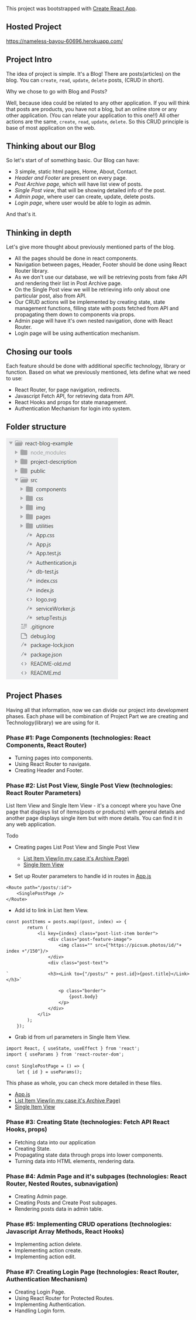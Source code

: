 This project was bootstrapped with [Create React App](https://github.com/facebook/create-react-app).

## Hosted Project

https://nameless-bayou-60696.herokuapp.com/

## Project Intro

The idea of project is simple. It's a Blog!
There are posts(articles) on the blog. You can `create`, `read`, `update`, `delete` posts, (CRUD in short).

Why we chose to go with Blog and Posts?

Well, because idea could be related to any other application. If you will think that posts are products, you have not a blog, but an online store or any other application. (You can relate your application to this one!!) All other actions are the same, `create`, `read`, `update`, `delete`. So this CRUD principle is base of most application on the web.

## Thinking about our Blog

So let's start of of something basic. Our Blog can have:
- 3 simple, static html pages, Home, About, Contact.
- *Header and Footer* are present on every page.
- *Post Archive page*, which will have list view of posts.
- *Single Post view*, that will be showing detailed info of the post.
- *Admin page*, where user can create, update, delete posts.
- *Login page*, where user would be able to login as admin.

And that's it.

## Thinking in depth

Let's give more thought about previously mentioned parts of the blog.
- All the pages should be done in react components.
- Navigation between pages, Header, Footer should be done using React Router library.
- As we don't use our database, we will be retrieving posts from fake API and rendering their list in Post Archive page.
- On the Single Post view we will be retrieving info only about one particular post, also from API.
- Our CRUD actions will be implemented by creating state, state management functions, filling state with posts fetched from API and propagating them down to components via props.
- Admin page will have it's own nested navigation, done with React Router.
- Login page will be using authentication mechanism.

## Chosing our tools

Each feature should be done with additional specific technology, library or function. Based on what we previously mentioned, lets define what we need to use:

- React Router, for page navigation, redirects.
- Javascript Fetch API, for retrieving data from API.
- React Hooks and props for state management.
- Authentication Mechanism for login into system.

## Folder structure

![Folder Structure Image](project-description/folder-structure.JPG "Title")

## Project Phases

Having all that information, now we can divide our project into development phases. Each phase will be combination of Project Part we are creating and Technology(library) we are using for it.

### Phase #1: Page Components (technologies: React Components, React Router)

- Turning pages into components.
- Using React Router to navigate.
- Creating Header and Footer.

### Phase #2: List Post View, Single Post View (technologies: React Router Parameters)

List Item View and Single Item View - it's a concept where you have One page that
displays list of items(posts or products) with general details and another page displays single item but with more details. You can find it in any web application.

Todo
- Creating pages List Post View and Single Post View

	- [List Item View(in my case it's Archive Page)](https://github.com/anton-shevchook/react-blog-example/blob/master/src/pages/ArchivePage.js)
	- [Single Item View](https://github.com/anton-shevchook/react-blog-example/blob/master/src/pages/SinglePostPage.js)

- Set up Router parameters to handle id in routes 
in [App.js](https://github.com/anton-shevchook/react-blog-example/blob/master/src/App.js)

```
<Route path="/posts/:id">
    <SinglePostPage />
</Route>
```

- Add id to link in List Item View.
```
const postItems = posts.map((post, index) => {
		return (
			<li key={index} class="post-list-item border">
				<div class="post-feature-image">
					<img class="" src={"https://picsum.photos/id/"+ index +"/150"}/>	
				</div>
				<div class="post-text">
```
	`				<h3><Link to={"/posts/" + post.id}>{post.title}</Link></h3>`
```
					<p class="border">
						{post.body}
					</p>
				</div>
			</li>
		);
	});
```
- Grab id from url parameters in Single Item View.
```
import React, { useState, useEffect } from 'react';
import { useParams } from 'react-router-dom';

const SinglePostPage = () => {
	let { id } = useParams();
```

This phase as whole, you can check more detailed in these files.
- [App.js](https://github.com/anton-shevchook/react-blog-example/blob/master/src/App.js)
- [List Item View(in my case it's Archive Page)](https://github.com/anton-shevchook/react-blog-example/blob/master/src/pages/ArchivePage.js)
- [Single Item View](https://github.com/anton-shevchook/react-blog-example/blob/master/src/pages/SinglePostPage.js)

### Phase #3: Creating State (technologies: Fetch API React Hooks, props)

- Fetching data into our application
- Creating  State.
- Propagating state data through props into lower components.
- Turning data into HTML elements, rendering data.

### Phase #4: Admin Page and it's subpages (technologies: React Router, Nested Routes, subnavigation)

- Creating Admin page.
- Creating Posts and Create Post subpages.
- Rendering posts data in admin table.

### Phase #5: Implementing CRUD operations (technologies: Javascript Array Methods, React Hooks)

- Implementing action delete.
- Implementing action create.
- Implementing action edit.

### Phase #7: Creating Login Page (technologies: React Router, Authentication Mechanism)

- Creating Login Page.
- Using React Router for Protected Routes.
- Implementing Authentication.
- Handling Login form.


